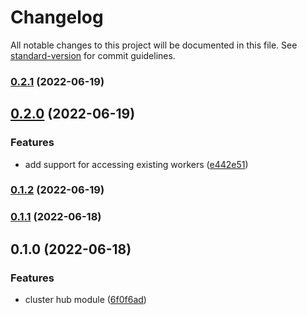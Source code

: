 # Changelog

All notable changes to this project will be documented in this file. See [standard-version](https://github.com/conventional-changelog/standard-version) for commit guidelines.

### [0.2.1](https://github.com/chunkai1312/nest-cluster-hub/compare/v0.2.0...v0.2.1) (2022-06-19)

## [0.2.0](https://github.com/chunkai1312/nest-cluster-hub/compare/v0.1.2...v0.2.0) (2022-06-19)


### Features

* add support for accessing existing workers ([e442e51](https://github.com/chunkai1312/nest-cluster-hub/commit/e442e512657c6f6b0276f1afa53a4a4521a91abb))

### [0.1.2](https://github.com/chunkai1312/nest-cluster-hub/compare/v0.1.1...v0.1.2) (2022-06-19)

### [0.1.1](https://github.com/chunkai1312/nest-cluster-hub/compare/v0.1.0...v0.1.1) (2022-06-18)

## 0.1.0 (2022-06-18)


### Features

* cluster hub module ([6f0f6ad](https://github.com/chunkai1312/nest-cluster-hub/commit/6f0f6adf31c7e0b381412b1ebd8ca59eda050723))
